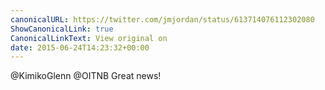 ```yaml
---
canonicalURL: https://twitter.com/jmjordan/status/613714076112302080
ShowCanonicalLink: true
CanonicalLinkText: View original on
date: 2015-06-24T14:23:32+00:00
---
```

@KimikoGlenn @OITNB Great news!